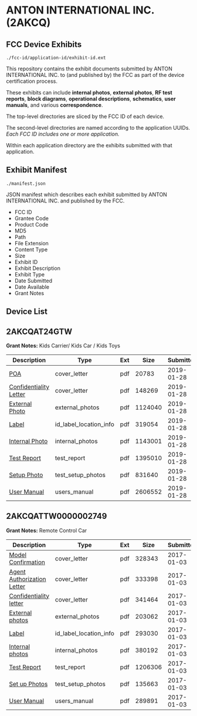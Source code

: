 # ANTON INTERNATIONAL INC. (2AKCQ)
## FCC Device Exhibits

```
./fcc-id/application-id/exhibit-id.ext
```

This repository contains the exhibit documents submitted by ANTON INTERNATIONAL INC. to (and published by) the FCC as part of the device certification process.

These exhibits can include **internal photos**, **external photos**, **RF test reports**, **block diagrams**, **operational descriptions**, **schematics**, **user manuals**, and various **correspondence**.

The top-level directories are sliced by the FCC ID of each device.

The second-level directories are named according to the application UUIDs. *Each FCC ID includes one or more application.*

Within each application directory are the exhibits submitted with that application. 

## Exhibit Manifest

```
./manifest.json
```

JSON manifest which describes each exhibit submitted by ANTON INTERNATIONAL INC. and published by the FCC.

- FCC ID
- Grantee Code
- Product Code
- MD5
- Path
- File Extension
- Content Type
- Size
- Exhibit ID
- Exhibit Description
- Exhibit Type
- Date Submitted
- Date Available
- Grant Notes

## Device List
## 2AKCQAT24GTW
**Grant Notes:** Kids Carrier/ Kids Car / Kids Toys

| Description | Type | Ext | Size | Submitted | Available |
| ----------- | ---- | --- | ---- | --------- | --------- |
| [POA](2AKCQAT24GTW/1c944483c5c6ddc4ca05306d4b486d04/4147362.pdf) | cover_letter | pdf | 20783 | 2019-01-28 | 2019-01-28 |
| [Confidentiality Letter](2AKCQAT24GTW/1c944483c5c6ddc4ca05306d4b486d04/4147363.pdf) | cover_letter | pdf | 148269 | 2019-01-28 | 2019-01-28 |
| [External Photo](2AKCQAT24GTW/1c944483c5c6ddc4ca05306d4b486d04/4147369.pdf) | external_photos | pdf | 1124040 | 2019-01-28 | 2019-01-28 |
| [Label](2AKCQAT24GTW/1c944483c5c6ddc4ca05306d4b486d04/4147368.pdf) | id_label_location_info | pdf | 319054 | 2019-01-28 | 2019-01-28 |
| [Internal Photo](2AKCQAT24GTW/1c944483c5c6ddc4ca05306d4b486d04/4147370.pdf) | internal_photos | pdf | 1143001 | 2019-01-28 | 2019-01-28 |
| [Test Report](2AKCQAT24GTW/1c944483c5c6ddc4ca05306d4b486d04/4147372.pdf) | test_report | pdf | 1395010 | 2019-01-28 | 2019-01-28 |
| [Setup Photo](2AKCQAT24GTW/1c944483c5c6ddc4ca05306d4b486d04/4147371.pdf) | test_setup_photos | pdf | 831640 | 2019-01-28 | 2019-01-28 |
| [User Manual](2AKCQAT24GTW/1c944483c5c6ddc4ca05306d4b486d04/4147364.pdf) | users_manual | pdf | 2606552 | 2019-01-28 | 2019-01-28 |
## 2AKCQATTW0000002749
**Grant Notes:** Remote Control Car

| Description | Type | Ext | Size | Submitted | Available |
| ----------- | ---- | --- | ---- | --------- | --------- |
| [Model Confirmation](2AKCQATTW0000002749/4c4f163fb8643adaaae6ac6573e21aa7/3245317.pdf) | cover_letter | pdf | 328343 | 2017-01-03 | 2017-01-03 |
| [Agent Authorization Letter](2AKCQATTW0000002749/4c4f163fb8643adaaae6ac6573e21aa7/3245321.pdf) | cover_letter | pdf | 333398 | 2017-01-03 | 2017-01-03 |
| [Confidentiality letter](2AKCQATTW0000002749/4c4f163fb8643adaaae6ac6573e21aa7/3245322.pdf) | cover_letter | pdf | 341464 | 2017-01-03 | 2017-01-03 |
| [External photos](2AKCQATTW0000002749/4c4f163fb8643adaaae6ac6573e21aa7/3245314.pdf) | external_photos | pdf | 203062 | 2017-01-03 | 2017-01-03 |
| [Label](2AKCQATTW0000002749/4c4f163fb8643adaaae6ac6573e21aa7/3245316.pdf) | id_label_location_info | pdf | 293030 | 2017-01-03 | 2017-01-03 |
| [Internal photos](2AKCQATTW0000002749/4c4f163fb8643adaaae6ac6573e21aa7/3245315.pdf) | internal_photos | pdf | 380192 | 2017-01-03 | 2017-01-03 |
| [Test Report](2AKCQATTW0000002749/4c4f163fb8643adaaae6ac6573e21aa7/3245323.pdf) | test_report | pdf | 1206306 | 2017-01-03 | 2017-01-03 |
| [Set up Photos](2AKCQATTW0000002749/4c4f163fb8643adaaae6ac6573e21aa7/3245320.pdf) | test_setup_photos | pdf | 135663 | 2017-01-03 | 2017-01-03 |
| [User Manual](2AKCQATTW0000002749/4c4f163fb8643adaaae6ac6573e21aa7/3245324.pdf) | users_manual | pdf | 289891 | 2017-01-03 | 2017-01-03 |
